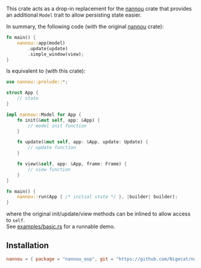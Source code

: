 This crate acts as a drop-in replacement for the [nannou](https://github.com/nannou-org/nannou) crate that provides an additional `Model` trait to allow persisting state easier.

In summary, the following code (with the original [nannou](https://github.com/nannou-org/nannou) crate):
```rust
fn main() {
    nannou::app(model)
        .update(update)
        .simple_window(view);
}
```
Is equivalent to (with this crate):
```rust
use nannou::prelude::*;

struct App {
    // state
}

impl nannou::Model for App {
    fn init(&mut self, app: &App) {
        // model init function
    }

    fn update(&mut self, app: &App, update: Update) {
        // update function
    }

    fn view(&self, app: &App, frame: Frame) {
        // view function
    }
}

fn main() {
    nannou::run(App { /* initial state */ }, |builder| builder);
}
```
where the original init/update/view methods can be inlined to allow access to `self`.  
See [examples/basic.rs](examples/basic.rs) for a runnable demo. 

## Installation
```toml
nannou = { package = "nannou_oop", git = "https://github.com/Nigecat/nannou-oop" }
```


